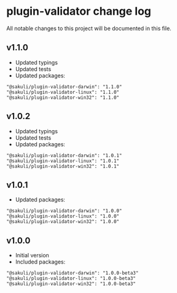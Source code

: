 
# plugin-validator change log

All notable changes to this project will be documented in this file.

## v1.1.0

- Updated typings
- Updated tests
- Updated packages:
```
"@sakuli/plugin-validator-darwin": "1.1.0"
"@sakuli/plugin-validator-linux": "1.1.0"
"@sakuli/plugin-validator-win32": "1.1.0"
```

## v1.0.2

- Updated typings
- Updated tests
- Updated packages:
```
"@sakuli/plugin-validator-darwin": "1.0.1"
"@sakuli/plugin-validator-linux": "1.0.1"
"@sakuli/plugin-validator-win32": "1.0.1"
```

## v1.0.1

- Updated packages:
```
"@sakuli/plugin-validator-darwin": "1.0.0"
"@sakuli/plugin-validator-linux": "1.0.0"
"@sakuli/plugin-validator-win32": "1.0.0"
```

## v1.0.0

- Initial version
- Included packages:
```
"@sakuli/plugin-validator-darwin": "1.0.0-beta3"
"@sakuli/plugin-validator-linux": "1.0.0-beta3"
"@sakuli/plugin-validator-win32": "1.0.0-beta3"
```
